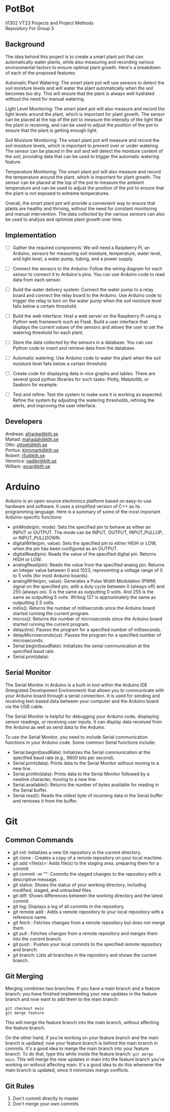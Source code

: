 # PotBot
II1302 VT23 Projects and Project Methods  
Repository For Group 5

## Background
The idea behind this project is to create a smart plant pot that can automatically water plants, while also measuring and recording various environmental factors to ensure optimal plant growth. Here's a breakdown of each of the proposed features:

Automatic Plant Watering:
The smart plant pot will use sensors to detect the soil moisture levels and will water the plant automatically when the soil becomes too dry. This will ensure that the plant is always well hydrated without the need for manual watering.

Light Level Monitoring:
The smart plant pot will also measure and record the light levels around the plant, which is important for plant growth. The sensor can be placed at the top of the pot to measure the intensity of the light that the plant is receiving, and can be used to adjust the position of the pot to ensure that the plant is getting enough light.

Soil Moisture Monitoring:
The smart plant pot will measure and record the soil moisture levels, which is important to prevent over or under watering. The sensor can be placed in the soil and will detect the moisture content of the soil, providing data that can be used to trigger the automatic watering feature.

Temperature Monitoring:
The smart plant pot will also measure and record the temperature around the plant, which is important for plant growth. The sensor can be placed at the top of the pot to measure the ambient temperature and can be used to adjust the position of the pot to ensure that the plant is not exposed to extreme temperatures.

Overall, the smart plant pot will provide a convenient way to ensure that plants are healthy and thriving, without the need for constant monitoring and manual intervention. The data collected by the various sensors can also be used to analyze and optimize plant growth over time.

## Implementation
- [ ] Gather the required components: We will need a Raspberry Pi, an Arduino, sensors for measuring soil moisture, temperature, water level, and light level, a water pump, tubing, and a power supply.  
- [ ] Connect the sensors to the Arduino: Follow the wiring diagram for each sensor to connect it to Arduino's pins. You can use Arduino code to read data from each sensor.
- [ ] Build the water delivery system: Connect the water pump to a relay board and connect the relay board to the Arduino. Use Arduino code to trigger the relay to turn on the water pump when the soil moisture level falls below a certain threshold.
- [ ] Build the web interface: Host a web server on the Raspberry Pi using a Python web framework such as Flask. Build a user interface that displays the current values of the sensors and allows the user to set the watering threshold for each plant.
- [ ] Store the data collected by the sensors in a database. You can use Python code to insert and retrieve data from the database.
- [ ] Automatic watering: Use Arduino code to water the plant when the soil moisture level falls below a certain threshold. 
- [ ] Create code for displaying data in nice graphs and tables. There are several good python libraries for such tasks: Plotly, Matplotlib, or Seaborn for example.
- [ ] Test and refine: Test the system to make sure it is working as expected. Refine the system by adjusting the watering thresholds, refining the alerts, and improving the user interface.


## Developers 
Andreas: afranke@kth.se  
Mahad: mahadah@kth.se  
Otto: ottoeh@kth.se  
Pontus: kinnmark@kth.se  
Robert: rfu@kth.se  
Veronica: nadler@kth.se  
William: wcar@kth.se  

# Arduino 
Arduino is an open-source electronics platform based on easy-to-use hardware and software. It uses a simplified version of C++ as its programming language. Here is a summary of some of the most important Arduino-specific functions:

- pinMode(pin, mode): Sets the specified pin to behave as either an INPUT or OUTPUT. The mode can be INPUT, OUTPUT, INPUT_PULLUP, or INPUT_PULLDOWN.
- digitalWrite(pin, value): Sets the specified pin to either HIGH or LOW, when the pin has been configured as an OUTPUT.
- digitalRead(pin): Reads the value of the specified digital pin. Returns HIGH or LOW.
- analogRead(pin): Reads the value from the specified analog pin. Returns an integer value between 0 and 1023, representing a voltage range of 0 to 5 volts (for most Arduino boards).
- analogWrite(pin, value): Generates a Pulse Width Modulation (PWM) signal on the specified pin, with a duty cycle between 0 (always off) and 255 (always on). 0 is the same as outputting 0 volts. And 255 is the same as outputting 5 volts. Writing 127 is approximately the same as outputting 2.5 volts.
- millis(): Returns the number of milliseconds since the Arduino board started running the current program.
- micros(): Returns the number of microseconds since the Arduino board started running the current program.
- delay(ms): Pauses the program for a specified number of milliseconds.
- delayMicroseconds(us): Pauses the program for a specified number of microseconds.
- Serial.begin(baudRate): Initializes the serial communication at the specified baud rate.
- Serial.print(data):

## Serial Monitor
The Serial Monitor in Arduino is a built-in tool within the Arduino IDE (Integrated Development Environment) that allows you to communicate with your Arduino board through a serial connection. It is used for sending and receiving text-based data between your computer and the Arduino board via the USB cable.

The Serial Monitor is helpful for debugging your Arduino code, displaying sensor readings, or receiving user inputs. It can display data received from the Arduino as well as send data to the Arduino.

To use the Serial Monitor, you need to include Serial communication functions in your Arduino code. Some common Serial functions include:
- Serial.begin(baudRate): Initializes the Serial communication at the specified baud rate (e.g., 9600 bits per second).
- Serial.print(data): Prints data to the Serial Monitor without moving to a new line.
- Serial.println(data): Prints data to the Serial Monitor followed by a newline character, moving to a new line.
- Serial.available(): Returns the number of bytes available for reading in the Serial buffer.
- Serial.read(): Reads the oldest byte of incoming data in the Serial buffer and removes it from the buffer.

# Git

## Common Commands
- git init: Initializes a new Git repository in the current directory.
- git clone <repository>: Creates a copy of a remote repository on your local machine.
- git add <file(s)>: Adds file(s) to the staging area, preparing them for a commit.
- git commit -m "<message>": Commits the staged changes to the repository with a descriptive message.
- git status: Shows the status of your working directory, including modified, staged, and untracked files.
- git diff: Shows differences between the working directory and the latest commit.
- git log: Displays a log of all commits in the repository.
- git remote add <name> <url>: Adds a remote repository to your local repository with a reference name.
- git fetch <remote>: Fetches changes from a remote repository but does not merge them.
- git pull <remote>: Fetches changes from a remote repository and merges them into the current branch.
- git push <remote> <branch>: Pushes your local commits to the specified remote repository and branch.
- git branch: Lists all branches in the repository and shows the current branch.

## Git Merging
Merging combines two branches. If you have a main branch and a feature branch; you have finished implementing your new updates in the feature branch and now want to add them to the main branch: 
```
git checkout main  
git merge feature  
```
This will merge the feature branch into the main branch, without affecting the feature branch.  

On the other hand, if you're working on your feature branch and the main branch is updated; now your feature branch is behind the main branch in commits. It's a good idea to merge the main branch into your feature branch. To do that, type this while inside the feature branch: `git merge main`. This will merge the new updates in main into the feature branch you're working on without affecting main. It's a good idea to do this whenever the main branch is updated, since it minimizes merge conflicts.
  
## Git Rules
1. Don't commit directly to master  
2. Don't merge your own commits  
